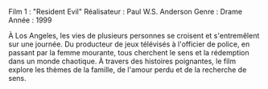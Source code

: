 Film 1 : "Resident Evil"
Réalisateur : Paul W.S. Anderson
Genre : Drame
Année : 1999

À Los Angeles, les vies de plusieurs personnes se croisent et s'entremêlent sur une journée. Du producteur de jeux télévisés à l'officier de police, en passant par la femme mourante, tous cherchent le sens et la rédemption dans un monde chaotique. À travers des histoires poignantes, le film explore les thèmes de la famille, de l'amour perdu et de la recherche de sens.
